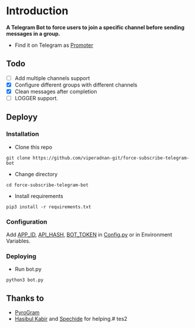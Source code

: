# Introduction
**A Telegram Bot to force users to join a specific channel before sending messages in a group.**
- Find it on Telegram as [Promoter](https://t.me/ForceSubscribeBot)

## Todo
- [ ] Add multiple channels support
- [X] Configure different groups with different channels
- [X] Clean messages after completion
- [ ] LOGGER support.

## Deployy

### Installation
- Clone this repo
```
git clone https://github.com/viperadnan-git/force-subscribe-telegram-bot
```
- Change directory
```
cd force-subscribe-telegram-bot
```
- Install requirements
```
pip3 install -r requirements.txt
```

### Configuration
Add [APP_ID](https://my.telegram.org/apps), [API_HASH](https://my.telegram.org/apps), [BOT_TOKEN](https://t.me/botfather) in [Config.py](Config.py) or in Environment Variables.

### Deploying
- Run bot.py
```
python3 bot.py
```

## Thanks to
- [PyroGram](https://PyroGram.org)
- [Hasibul Kabir](https://GitHub.com/hasibulkabir) and [Spechide](https://GitHub.com/spechide) for helping.# tes2
